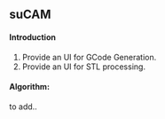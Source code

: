 suCAM
--------------

#### Introduction

1. Provide an UI for GCode Generation.
2. Provide an UI for STL processing.

#### Algorithm:

to add..

